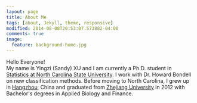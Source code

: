 ```yaml
---
layout: page
title: About Me
tags: [about, Jekyll, theme, responsive]
modified: 2014-08-08T20:53:07.573882-04:00
comments: true
image:
  feature: background-home.jpg
---
```


Hello Everyone!
<br    />
My name is Yingzi (Sandy) XU and I am currently a Ph.D. student in [Statistics at North Carolina State University](http://www.stat.ncsu.edu/). I work with Dr. Howard Bondell on new classification methods. Before moving to North Carolina, I grew up in [Hangzhou](http://eng.hangzhou.gov.cn/), China and graduated from [Zhejiang University](http://www.zju.edu.cn/english/) in 2012 with  Bachelor's degrees in Applied Biology and Finance.